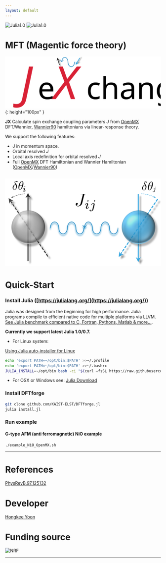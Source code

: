 ```yaml
---
layout: default
---
```

![Julia1.0](https://img.shields.io/badge/Julia-1.0-blue.svg?longCache=true)  ![Julia1.0](https://img.shields.io/badge/Julia-0.7-blue.svg?longCache=true)

# MFT (Magentic force theory)

![Jx](docs/Logo_text.svg){: height="100px" }



**JX** Calculate spin exchange coupling parameters *J* from [OpenMX](http://www.openmx-square.org/) DFT/Wannier, [Wannier90](http://www.wannier.org/) hamiltonians via linear-response theory.

We support the following features:
- J in momentum space.
- Orbital resolved *J*
- Local axis redefinition for orbital resolved *J*
- Full [OpenMX](http://www.openmx-square.org/) DFT Hamiltonian and Wannier Hamiltonian ([OpenMX](http://www.openmx-square.org/)/[Wannier90](http://www.wannier.org/))

![Logo](docs/Logo.svg)
---
# Quick-Start

### Install Julia ([https://julialang.org/](https://julialang.org/))

Julia was designed from the beginning for high performance. Julia programs compile to efficient native code for multiple platforms via LLVM.
[See Julia benchmark compared to C, Fortran, Pythons, Matlab & more...](https://julialang.org/benchmarks/).

**Currently we support latest Julia 1.0/0.7.**

 * For Linux system:

[Using Julia auto-installer for Linux](https://github.com/abelsiqueira/jill)

 ```bash
echo 'export PATH=~/opt/bin:$PATH' >>~/.profile
echo 'export PATH=~/opt/bin:$PATH' >>~/.bashrc
JULIA_INSTALL=~/opt/bin bash -ci "$(curl –fsSL https://raw.githubusercontent.com/abelsiqueira/jill/master/jill.sh)"
 ```

 * For OSX or Windows see: [Julia Download](https://julialang.org/downloads/)

### Install DFTforge
```bash
git clone github.com/KAIST-ELST/DFTforge.jl
julia install.jl
```

### Run example

#### G-type AFM (anti ferromagnetic) NiO example
```bash
./example_NiO_OpenMX.sh
```



---
# References

[PhysRevB.97.125132](https://doi.org/10.1103/PhysRevB.97.125132)
# Developer
[Hongkee Yoon](https://github.com/bluehope)
# Funding source

![NRF](http://www.nrf.re.kr/resources/img/icon/icon_eng_logo.png) 

---


